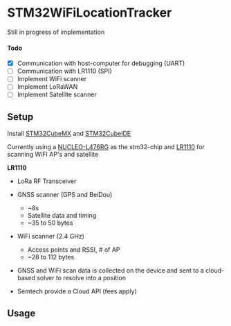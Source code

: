 # STM32WiFiLocationTracker

Still in progress of implementation

#### Todo

* [X] Communication with host-computer for debugging (UART)
* [ ] Communication with LR1110 (SPI)
* [ ] Implement WiFi scanner
* [ ] Implement LoRaWAN
* [ ] Implement Satellite scanner

## Setup

Install [STM32CubeMX](https://www.st.com/resource/en/user_manual/dm00104712-stm32cubemx-for-stm32-configuration-and-initialization-c-code-generation-stmicroelectronics.pdf) and [STM32CubeIDE](https://www.st.com/en/development-tools/stm32cubeide.html)

Currently using a [NUCLEO-L476RG](https://www.st.com/en/evaluation-tools/nucleo-l476rg.html) as the stm32-chip and [LR1110](https://www.semtech.com/products/wireless-rf/lora-edge/lr1110) for scanning WiFI AP's and satellite

**LR1110**

* LoRa RF Transceiver
* GNSS scanner (GPS and BeiDou)

  * ~8s
  * Satellite data and timing
  * ~35 to 50 bytes
* WiFi scanner (2.4 GHz)

  * Access points and RSSI, # of AP
  * ~28 to 112 bytes
* GNSS and WiFi scan data is collected on the device and sent to a cloud-based solver to resolve into a position
* Semtech provide a Cloud API (fees apply)

## Usage
